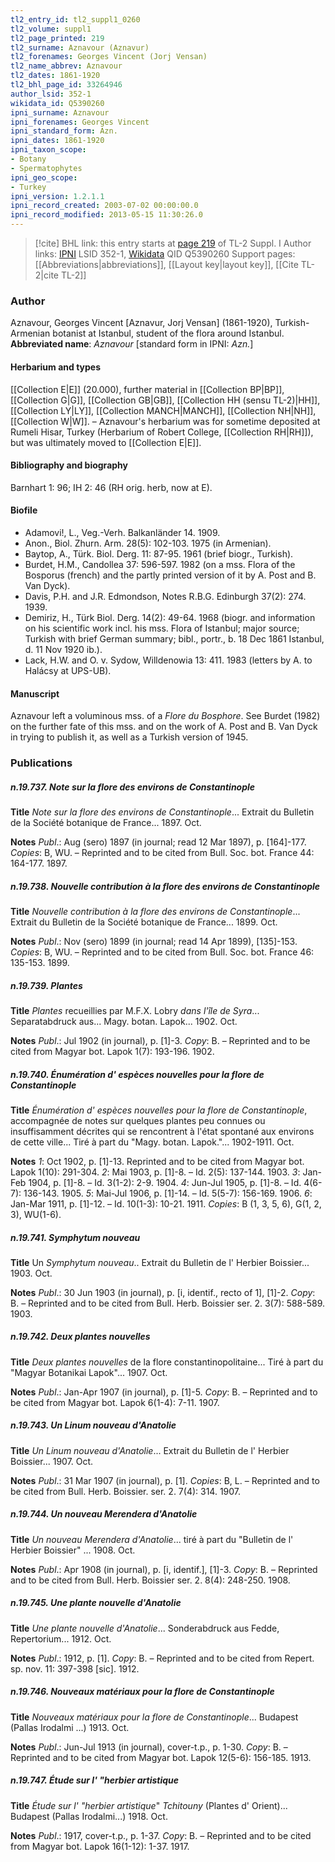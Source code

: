 ```yaml
---
tl2_entry_id: tl2_suppl1_0260
tl2_volume: suppl1
tl2_page_printed: 219
tl2_surname: Aznavour (Aznavur)
tl2_forenames: Georges Vincent (Jorj Vensan)
tl2_name_abbrev: Aznavour
tl2_dates: 1861-1920
tl2_bhl_page_id: 33264946
author_lsid: 352-1
wikidata_id: Q5390260
ipni_surname: Aznavour
ipni_forenames: Georges Vincent
ipni_standard_form: Azn.
ipni_dates: 1861-1920
ipni_taxon_scope: 
- Botany
- Spermatophytes
ipni_geo_scope: 
- Turkey
ipni_version: 1.2.1.1
ipni_record_created: 2003-07-02 00:00:00.0
ipni_record_modified: 2013-05-15 11:30:26.0
---
```


> [!cite] BHL link: this entry starts at [page 219](https://www.biodiversitylibrary.org/page/33264946) of TL-2 Suppl. I
> Author links: [IPNI](https://www.ipni.org/a/352-1) LSID 352-1, [Wikidata](https://www.wikidata.org/wiki/Q5390260) QID Q5390260
> Support pages: [[Abbreviations|abbreviations]], [[Layout key|layout key]], [[Cite TL-2|cite TL-2]]

### Author

Aznavour, Georges Vincent \[Aznavur, Jorj Vensan\] (1861-1920), Turkish-Armenian botanist at Istanbul, student of the flora around Istanbul. 
**Abbreviated name**: *Aznavour* \[standard form in IPNI: *Azn.*\]

#### Herbarium and types

[[Collection E|E]] (20.000), further material in [[Collection BP|BP]], [[Collection G|G]], [[Collection GB|GB]], [[Collection HH (sensu TL-2)|HH]], [[Collection LY|LY]], [[Collection MANCH|MANCH]], [[Collection NH|NH]], [[Collection W|W]]. – Aznavour's herbarium was for sometime deposited at Rumeli Hisar, Turkey (Herbarium of Robert College, [[Collection RH|RH]]), but was ultimately moved to [[Collection E|E]].

#### Bibliography and biography

Barnhart 1: 96; IH 2: 46 (RH orig. herb, now at E).

#### Biofile

- Adamovi!, L., Veg.-Verh. Balkanländer 14. 1909.
- Anon., Biol. Zhurn. Arm. 28(5): 102-103. 1975 (in Armenian).
- Baytop, A., Türk. Biol. Derg. 11: 87-95. 1961 (brief biogr., Turkish).
- Burdet, H.M., Candollea 37: 596-597. 1982 (on a mss. Flora of the Bosporus (french) and the partly printed version of it by A. Post and B. Van Dyck).
- Davis, P.H. and J.R. Edmondson, Notes R.B.G. Edinburgh 37(2): 274. 1939.
- Demiriz, H., Türk Biol. Derg. 14(2): 49-64. 1968 (biogr. and information on his scientific work incl. his mss. Flora of Istanbul; major source; Turkish with brief German summary; bibl., portr., b. 18 Dec 1861 Istanbul, d. 11 Nov 1920 ib.).
- Lack, H.W. and O. v. Sydow, Willdenowia 13: 411. 1983 (letters by A. to Halácsy at UPS-UB).

#### Manuscript

Aznavour left a voluminous mss. of a *Flore du Bosphore*. See Burdet (1982) on the further fate of this mss. and on the work of A. Post and B. Van Dyck in trying to publish it, as well as a Turkish version of 1945.

### Publications

##### n.19.737. Note sur la flore des environs de Constantinople

**Title**
*Note sur la flore des environs de Constantinople*... Extrait du Bulletin de la Société botanique de France... 1897. Oct.

**Notes**
*Publ*.: Aug (sero) 1897 (in journal; read 12 Mar 1897), p. \[164\]-177. *Copies*: B, WU. – Reprinted and to be cited from Bull. Soc. bot. France 44: 164-177. 1897.

##### n.19.738. Nouvelle contribution à la flore des environs de Constantinople

**Title**
*Nouvelle contribution à la flore des environs de Constantinople*... Extrait du Bulletin de la Société botanique de France... 1899. Oct.

**Notes**
*Publ*.: Nov (sero) 1899 (in journal; read 14 Apr 1899), \[135\]-153. *Copies*: B, WU. – Reprinted and to be cited from Bull. Soc. bot. France 46: 135-153. 1899.

##### n.19.739. Plantes

**Title**
*Plantes* recueillies par M.F.X. Lobry *dans l'île de Syra*... Separatabdruck aus... Magy. botan. Lapok... 1902. Oct.

**Notes**
*Publ*.: Jul 1902 (in journal), p. \[1\]-3. *Copy*: B. – Reprinted and to be cited from Magyar bot. Lapok 1(7): 193-196. 1902.

##### n.19.740. Énumération d' espèces nouvelles pour la flore de Constantinople

**Title**
*Énumération d' espèces nouvelles pour la flore de Constantinople*, accompagnée de notes sur quelques plantes peu connues ou insuffisamment décrites qui se rencontrent à l'état spontané aux environs de cette ville... Tiré à part du "Magy. botan. Lapok."... 1902-1911. Oct.

**Notes**
*1*: Oct 1902, p. \[1\]-13. Reprinted and to be cited from Magyar bot. Lapok 1(10): 291-304.
*2*: Mai 1903, p. \[1\]-8. – Id. 2(5): 137-144. 1903.
*3*: Jan-Feb 1904, p. \[1\]-8. – Id. 3(1-2): 2-9. 1904.
*4*: Jun-Jul 1905, p. \[1\]-8. – Id. 4(6-7): 136-143. 1905.
*5*: Mai-Jul 1906, p. \[1\]-14. – Id. 5(5-7): 156-169. 1906.
*6*: Jan-Mar 1911, p. \[1\]-12. – Id. 10(1-3): 10-21. 1911.
*Copies*: B (1, 3, 5, 6), G(1, 2, 3), WU(1-6).

##### n.19.741. Symphytum nouveau

**Title**
Un *Symphytum nouveau*.. Extrait du Bulletin de l' Herbier Boissier... 1903. Oct.

**Notes**
*Publ*.: 30 Jun 1903 (in journal), p. \[i, identif., recto of 1\], \[1\]-2. *Copy*: B. – Reprinted and to be cited from Bull. Herb. Boissier ser. 2. 3(7): 588-589. 1903.

##### n.19.742. Deux plantes nouvelles

**Title**
*Deux plantes nouvelles* de la flore constantinopolitaine... Tiré à part du "Magyar Botanikai Lapok"... 1907. Oct.

**Notes**
*Publ*.: Jan-Apr 1907 (in journal), p. \[1\]-5. *Copy*: B. – Reprinted and to be cited from Magyar bot. Lapok 6(1-4): 7-11. 1907.

##### n.19.743. Un Linum nouveau d'Anatolie

**Title**
*Un Linum nouveau d'Anatolie*... Extrait du Bulletin de l' Herbier Boissier... 1907. Oct.

**Notes**
*Publ*.: 31 Mar 1907 (in journal), p. \[1\]. *Copies*: B, L. – Reprinted and to be cited from Bull. Herb. Boissier. ser. 2. 7(4): 314. 1907.

##### n.19.744. Un nouveau Merendera d'Anatolie

**Title**
*Un nouveau Merendera d'Anatolie*... tiré à part du "Bulletin de l' Herbier Boissier" ... 1908. Oct.

**Notes**
*Publ*.: Apr 1908 (in journal), p. \[i, identif.\], \[1\]-3. *Copy*: B. – Reprinted and to be cited from Bull. Herb. Boissier ser. 2. 8(4): 248-250. 1908.

##### n.19.745. Une plante nouvelle d'Anatolie

**Title**
*Une plante nouvelle d'Anatolie*... Sonderabdruck aus Fedde, Repertorium... 1912. Oct.

**Notes**
*Publ*.: 1912, p. \[1\]. *Copy*: B. – Reprinted and to be cited from Repert. sp. nov. 11: 397-398 \[sic\]. 1912.

##### n.19.746. Nouveaux matériaux pour la flore de Constantinople

**Title**
*Nouveaux matériaux pour la flore de Constantinople*... Budapest (Pallas Irodalmi ...) 1913. Oct.

**Notes**
*Publ*.: Jun-Jul 1913 (in journal), cover-t.p., p. 1-30. *Copy*: B. – Reprinted and to be cited from Magyar bot. Lapok 12(5-6): 156-185. 1913.

##### n.19.747. Étude sur l' "herbier artistique

**Title**
*Étude sur l' "herbier artistique*" *Tchitouny* (Plantes d' Orient)... Budapest (Pallas Irodalmi...) 1918. Oct.

**Notes**
*Publ*.: 1917, cover-t.p., p. 1-37. *Copy*: B. – Reprinted and to be cited from Magyar bot. Lapok 16(1-12): 1-37. 1917.

